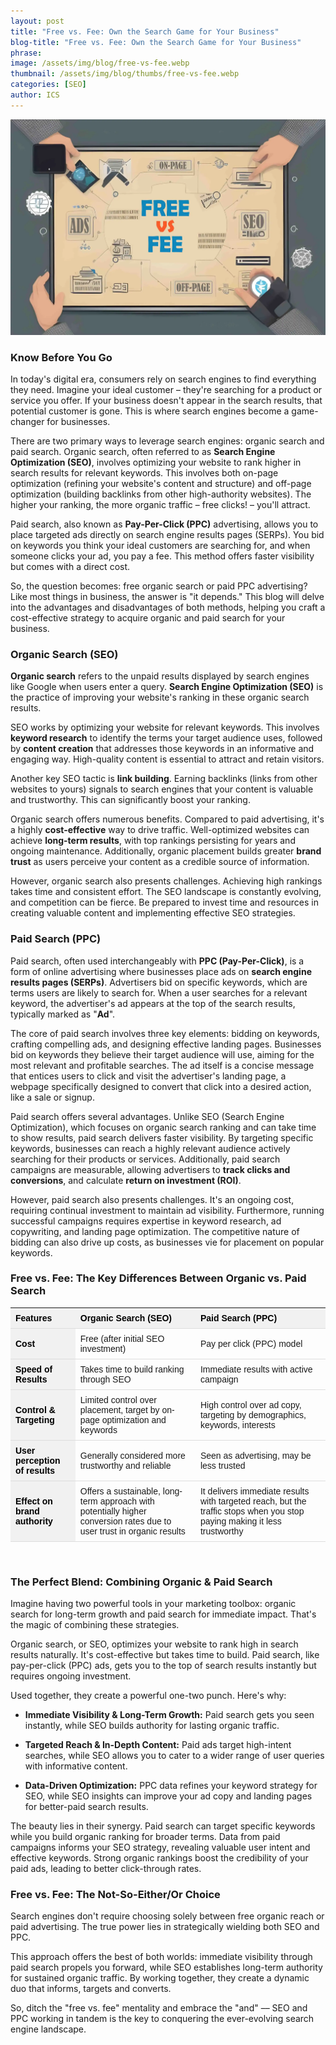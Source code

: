 ```yaml
---
layout: post
title: "Free vs. Fee: Own the Search Game for Your Business"
blog-title: "Free vs. Fee: Own the Search Game for Your Business"
phrase: 
image: /assets/img/blog/free-vs-fee.webp
thumbnail: /assets/img/blog/thumbs/free-vs-fee.webp
categories: [SEO]
author: ICS
---
```


<style>
  table {
    border-collapse: collapse;
    width: 100%;
    font-family: "Gill Sans","Gill Sans MT",Calibri,"Trebuchet MS",sans-serif;
  }
  th{
    color: black !important;
    background-color: #f1f1f1;
  }
  th, td {
    padding: 8px;
    text-align: left;
    border-bottom: 1px solid #ddd;
  }
</style>

<script>
    window.addEventListener("scroll", reveal);
    function reveal() {
        var reveals = document.querySelectorAll(".appear");
        for (var i = 0; i < reveals.length; i++) {
            var windowHeight = window.innerHeight;
            var elementTop = reveals[i].getBoundingClientRect().top;
            var elementVisible = 250;
            if (elementTop < windowHeight - elementVisible) {
            reveals[i].classList.add("active");
            } else {
            reveals[i].classList.remove("active");
            }
        }
    }
</script>
<img src="/assets/img/blog/free-vs-fee.webp">

### Know Before You Go 

In today's digital era, consumers rely on search engines to find everything they need.  Imagine your ideal customer – they're searching for a product or service you offer. If your business doesn't appear in the search results, that potential customer is gone. This is where search engines become a game-changer for businesses. 

There are two primary ways to leverage search engines: organic search and paid search. Organic search, often referred to as **Search Engine Optimization (SEO)**, involves optimizing your website to rank higher in search results for relevant keywords. This involves both on-page optimization (refining your website's content and structure) and off-page optimization (building backlinks from other high-authority websites). The higher your ranking, the more organic traffic – free clicks! – you'll attract.

Paid search, also known as **Pay-Per-Click (PPC)** advertising, allows you to place targeted ads directly on search engine results pages (SERPs). You bid on keywords you think your ideal customers are searching for, and when someone clicks your ad, you pay a fee. This method offers faster visibility but comes with a direct cost.

So, the question becomes: free organic search or paid PPC advertising? Like most things in business, the answer is "it depends." This blog will delve into the advantages and disadvantages of both methods, helping you craft a cost-effective strategy to acquire organic and paid search for your business.

### Organic Search (SEO)

**Organic search** refers to the unpaid results displayed by search engines like Google when users enter a query. **Search Engine Optimization (SEO)** is the practice of improving your website's ranking in these organic search results.

SEO works by optimizing your website for relevant keywords. This involves **keyword research** to identify the terms your target audience uses, followed by **content creation** that addresses those keywords in an informative and engaging way. High-quality content is essential to attract and retain visitors. 

Another key SEO tactic is **link building**. Earning backlinks (links from other websites to yours) signals to search engines that your content is valuable and trustworthy. This can significantly boost your ranking.

Organic search offers numerous benefits. Compared to paid advertising, it's a highly **cost-effective** way to drive traffic. Well-optimized websites can achieve **long-term results**, with top rankings persisting for years and ongoing maintenance. Additionally, organic placement builds greater **brand trust** as users perceive your content as a credible source of information.

However, organic search also presents challenges. Achieving high rankings takes time and consistent effort. The SEO landscape is constantly evolving, and competition can be fierce. Be prepared to invest time and resources in creating valuable content and implementing effective SEO strategies.

### Paid Search (PPC)

Paid search, often used interchangeably with **PPC (Pay-Per-Click)**, is a form of online advertising where businesses place ads on **search engine results pages (SERPs)**.  Advertisers bid on specific keywords, which are terms users are likely to search for. When a user searches for a relevant keyword, the advertiser's ad appears at the top of the search results, typically marked as "**Ad**".

The core of paid search involves three key elements: bidding on keywords, crafting compelling ads, and designing effective landing pages. Businesses bid on keywords they believe their target audience will use, aiming for the most relevant and profitable searches. The ad itself is a concise message that entices users to click and visit the advertiser's landing page, a webpage specifically designed to convert that click into a desired action, like a sale or signup.

Paid search offers several advantages. Unlike SEO (Search Engine Optimization), which focuses on organic search ranking and can take time to show results, paid search delivers faster visibility.  By targeting specific keywords, businesses can reach a highly relevant audience actively searching for their products or services.  Additionally, paid search campaigns are measurable, allowing advertisers to **track clicks and conversions**, and calculate **return on investment (ROI)**.

However, paid search also presents challenges. It's an ongoing cost, requiring continual investment to maintain ad visibility. Furthermore, running successful campaigns requires expertise in keyword research, ad copywriting, and landing page optimization. The competitive nature of bidding can also drive up costs, as businesses vie for placement on popular keywords.


### Free vs. Fee: The Key Differences Between Organic vs. Paid Search

<table>
    <thead>
      <tr>
        <th>Features</th>
        <th>Organic Search (SEO)</th>
        <th>Paid Search (PPC)</th>
      </tr>
    </thead>
    <tbody>
      <tr>
        <th>Cost</th>
        <td>Free (after initial SEO investment)</td>
        <td>Pay per click (PPC) model</td>
      </tr>
      <tr>
        <th>Speed of Results</th>
        <td>Takes time to build ranking through SEO</td>
        <td>Immediate results with active campaign</td>
      </tr>
      <tr>
        <th>Control & Targeting</th>
        <td>Limited control over placement, target by on-page optimization and keywords</td>
        <td>High control over ad copy, targeting by demographics, keywords, interests</td>
      </tr>
      <tr>
        <th>User perception of results</th>
        <td>Generally considered more trustworthy and reliable</td>
        <td>Seen as advertising, may be less trusted</td>
      </tr>
      <tr>
        <th>Effect on brand authority</th>
        <td>Offers a sustainable, long-term approach with potentially higher conversion rates due to user trust in organic results</td>
        <td>It delivers immediate results with targeted reach, but the traffic stops when you stop paying making it less trustworthy</td>
      </tr>
    </tbody>
  </table>
  <br>

### The Perfect Blend: Combining Organic & Paid Search

Imagine having two powerful tools in your marketing toolbox: organic search for long-term growth and paid search for immediate impact. That's the magic of combining these strategies.

Organic search, or SEO, optimizes your website to rank high in search results naturally. It's cost-effective but takes time to build. Paid search, like pay-per-click (PPC) ads, gets you to the top of search results instantly but requires ongoing investment.

Used together, they create a powerful one-two punch. Here's why:

- **Immediate Visibility & Long-Term Growth:** 
  Paid search gets you seen instantly, while SEO builds authority for lasting organic traffic.

- **Targeted Reach & In-Depth Content:** 
  Paid ads target high-intent searches, while SEO allows you to cater to a wider range of user queries with informative content.

- **Data-Driven Optimization:** 
  PPC data refines your keyword strategy for SEO, while SEO insights can improve your ad copy and landing pages for better-paid search results.

The beauty lies in their synergy. Paid search can target specific keywords while you build organic ranking for broader terms. Data from paid campaigns informs your SEO strategy, revealing valuable user intent and effective keywords. Strong organic rankings boost the credibility of your paid ads, leading to better click-through rates.

### Free vs. Fee: The Not-So-Either/Or Choice

Search engines don't require choosing solely between free organic reach or paid advertising. The true power lies in strategically wielding both SEO and PPC. 

This approach offers the best of both worlds: immediate visibility through paid search propels you forward, while SEO establishes long-term authority for sustained organic traffic. By working together, they create a dynamic duo that informs, targets and converts.

So, ditch the "free vs. fee" mentality and embrace the "and" –– SEO and PPC working in tandem is the key to conquering the ever-evolving search engine landscape.
